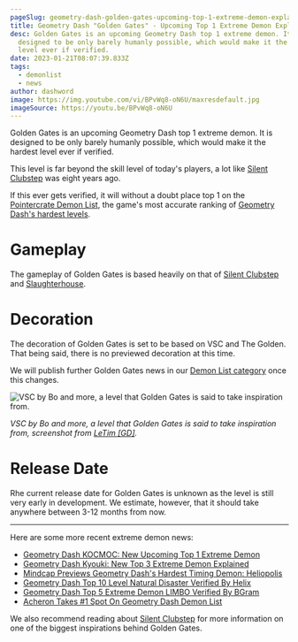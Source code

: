 ```yaml
---
pageSlug: geometry-dash-golden-gates-upcoming-top-1-extreme-demon-explained
title: Geometry Dash "Golden Gates" - Upcoming Top 1 Extreme Demon Explained
desc: Golden Gates is an upcoming Geometry Dash top 1 extreme demon. It is
  designed to be only barely humanly possible, which would make it the hardest
  level ever if verified.
date: 2023-01-21T08:07:39.833Z
tags:
  - demonlist
  - news
author: dashword
image: https://img.youtube.com/vi/BPvWq8-oN6U/maxresdefault.jpg
imageSource: https://youtu.be/BPvWq8-oN6U
---
```

Golden Gates is an upcoming Geometry Dash top 1 extreme demon. It is designed to be only barely humanly possible, which would make it the hardest level ever if verified.

This level is far beyond the skill level of today's players, a lot like [Silent Clubstep](/posts/what-is-silent-clubstep-geometry-dash/) was eight years ago.

If this ever gets verified, it will without a doubt place top 1 on the [Pointercrate Demon List](/posts/geometry-dash-demon-list-what-are-the-top-extreme-demons-2022/), the game's most accurate ranking of [Geometry Dash's hardest levels](/posts/geometry-dash-levels-what-is-the-hardest-level-ever-made/).

# Gameplay

The gameplay of Golden Gates is based heavily on that of [Silent Clubstep](/posts/geometry-dash-levels-top-10-hardest-extreme-demons-2022/#%234%3A-silent-clubstep) and [Slaughterhouse](/posts/geometry-dash-slaughterhouse-top-1/).

# Decoration

The decoration of Golden Gates is set to be based on VSC and The Golden. That being said, there is no previewed decoration at this time.

We will publish further Golden Gates news in our [Demon List category](/categories/demonlist/) once this changes.

![VSC by Bo and more, a level that Golden Gates is said to take inspiration from.](https://img.youtube.com/vi/yXpTYLQpEOo/maxresdefault.jpg)

*VSC by Bo and more, a level that Golden Gates is said to take inspiration from, screenshot from [LeTim [GD]](https://youtu.be/yXpTYLQpEOo).*

# Release Date

Rhe current release date for Golden Gates is unknown as the level is still very early in development. We estimate, however, that it should take anywhere between 3-12 months from now.

- - -

Here are some more recent extreme demon news:

- [Geometry Dash KOCMOC: New Upcoming Top 1 Extreme Demon](posts/geometry-dash-kocmoc-new-upcoming-top-1-extreme-demon/)
- [Geometry Dash Kyouki: New Top 3 Extreme Demon Explained](/posts/geometry-dash-kyouki-new-top-3-extreme-demon-explained/)
- [Mindcap Previews Geometry Dash's Hardest Timing Demon: Heliopolis](/posts/mindcap-previews-geometry-dashs-hardest-timing-demon-heliopolis/)
- [Geometry Dash Top 10 Level Natural Disaster Verified By Helix](/posts/geometry-dash-top-10-level-natural-disaster-verified-by-helix/)
- [Geometry Dash Top 5 Extreme Demon LIMBO Verified By BGram](/posts/geometry-dash-top-5-extreme-demon-limbo-verified-by-bgram/)
- [Acheron Takes #1 Spot On Geometry Dash Demon List](/posts/breaking-acheron-takes-1-spot-on-geometry-dash-demonlist/)

We also recommend reading about [Silent Clubstep](https://geometry-dash-fan.fandom.com/wiki/Silent_clubstep) for more information on one of the biggest inspirations behind Golden Gates.